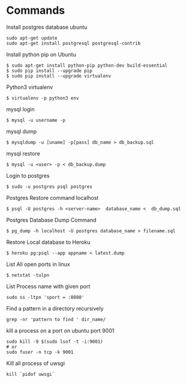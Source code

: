 # Commands<br>
Install postgres database ubuntu
```
sudo apt-get update
sudo apt-get install postgresql postgresql-contrib
```

Install python pip on Ubuntu
```
$ sudo apt-get install python-pip python-dev build-essential 
$ sudo pip install --upgrade pip 
$ sudo pip install --upgrade virtualenv
```

Python3 virtualenv<br>
``` {r, engine='bash', count_lines}
$ virtualenv -p python3 env
```



mysql login<br>
``` {r, engine='bash', count_lines}
$ mysql -u username -p
```


mysql dump<br>
``` {r, engine='bash', count_lines}
$ mysqldump -u [uname] -p[pass] db_name > db_backup.sql
```

mysql restore<br>
```{r, engine='bash', count_lines}
$ mysql -u <user> -p < db_backup.dump
```

Login to postgres<br>
```{r, engine='bash', count_lines}
$ sudo -u postgres psql postgres 
```

Postgres Restore command localhost<br>
```{r, engine='bash', count_lines}
$ psql -U postgres -h <server-name>  database_name <  db_dump.sql
```
Postgres Database Dump Command<br>
```{r, engine='bash', count_lines}
$ pg_dump -h localhost -U postgres database_name > filename.sql
```

Restore Local database to Heroku <br>
```{r, engine='bash', count_lines}
$ heroku pg:psql --app appname < latest.dump
```

List All open ports in linux
```{r, engine='bash', count_lines}
$ netstat -tulpn
```
List Process name with given port 
```{r, engine='bash', count_lines}
sudo ss -ltpn 'sport = :8080'
```

Find a pattern in a directory recursively
```{r, engine='bash', count_lines}
grep -nr 'pattern to find ' dir_name/
```
kill a process on a port on ubuntu port 9001
```{r, engine='bash', count_lines}
sudo kill -9 $(sudo lsof -t -i:9001)
# or
sudo fuser -n tcp -k 9001 

```
Kill all process of uwsgi
```{r, engine='bash', count_lines}
kill `pidof uwsgi`
```

